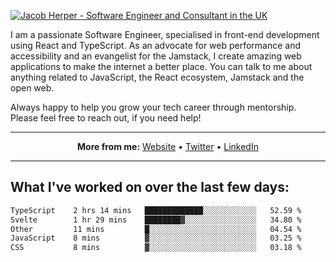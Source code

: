 [![Jacob Herper - Software Engineer and Consultant in the UK](https://res.cloudinary.com/jacobherper/image/upload/v1641506277/gh-image.png)](https://jacobherper.com/)

I am a passionate Software Engineer, specialised in front-end development using React and TypeScript. As an advocate for web performance and accessibility and an evangelist for the Jamstack, I create amazing web applications to make the internet a better place. You can talk to me about anything related to JavaScript, the React ecosystem, Jamstack and the open web.

Always happy to help you grow your tech career through mentorship. Please feel free to reach out, if you need help!

---

<p align="center">
  <strong>More from me:</strong> 
  <a href="https://jacobherper.com/">Website</a> •
  <a href="https://twitter.com/intent/follow?screen_name=jakeherp&tw_p=followbutton">Twitter</a> •
  <a href="https://www.linkedin.com/in/jacobherper/">LinkedIn</a>
</p>

---

## What I've worked on over the last few days:

<!--START_SECTION:waka-->

```txt
TypeScript    2 hrs 14 mins   █████████████░░░░░░░░░░░░   52.59 %
Svelte        1 hr 29 mins    ████████▓░░░░░░░░░░░░░░░░   34.80 %
Other         11 mins         █░░░░░░░░░░░░░░░░░░░░░░░░   04.54 %
JavaScript    8 mins          ▓░░░░░░░░░░░░░░░░░░░░░░░░   03.25 %
CSS           8 mins          ▓░░░░░░░░░░░░░░░░░░░░░░░░   03.18 %
```

<!--END_SECTION:waka-->
